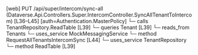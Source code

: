 [web] PUT /api/super/intercom/sync-all  (Dataverse.Api.Controllers.Super.IntercomController.SyncAllTenantToIntercom)  [L36–L45] [auth=Authentication.MasterPolicy]
  └─ calls TenantRepository.ReadTable [L39]
  └─ queries Tenant [L39]
    └─ reads_from Tenants
  └─ uses_service MockMessagingService
    └─ method RequestAllTenantsIntercomSync [L44]
  └─ uses_service TenantRepository
    └─ method ReadTable [L39]

